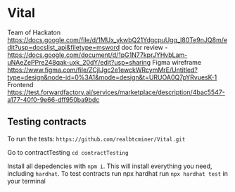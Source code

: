 # Vital
Team of Hackaton
https://docs.google.com/file/d/1MUx_ykwbQ21YdgcpuUgq_l80Te9nJQ8m/edit?usp=docslist_api&filetype=msword
doc for review - https://docs.google.com/document/d/1pG1N77kprJYHvbLam-uNAeZePPre248qak-uxk_20dY/edit?usp=sharing
Figma wireframe https://www.figma.com/file/ZCjlJgc2e1ewckWRcymMrE/Untitled?type=design&node-id=0%3A1&mode=design&t=URUOA0Q7pYRvuesK-1
Frontend https://test.forwardfactory.ai/services/marketplace/description/4bac5547-a177-40f0-9e66-dff950ba9bdc

## Testing contracts
To run the tests:
```https://github.com/realbtcminer/Vital.git```

Go to contractTesting ```cd contractTesting```

Install all depedencies with `npm i`. This will install everything you need, including `hardhat`.
To test contracts run npx hardhat run ```npx hardhat test``` in your terminal
